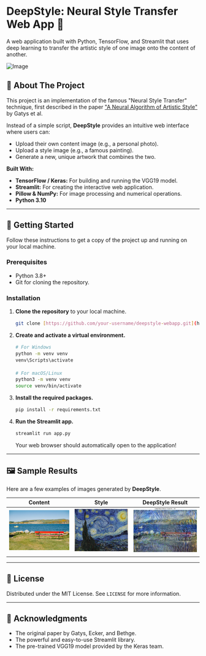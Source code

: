 # DeepStyle: Neural Style Transfer Web App 🎨

A web application built with Python, TensorFlow, and Streamlit that uses deep learning to transfer the artistic style of one image onto the content of another.

<img width="951" height="946" alt="Image" src="https://github.com/user-attachments/assets/54b14250-41ef-4e76-be5b-b6ed918c7482" />

## 🌟 About The Project

This project is an implementation of the famous "Neural Style Transfer" technique, first described in the paper ["A Neural Algorithm of Artistic Style"](https://arxiv.org/abs/1508.06576) by Gatys et al.

Instead of a simple script, **DeepStyle** provides an intuitive web interface where users can:
* Upload their own content image (e.g., a personal photo).
* Upload a style image (e.g., a famous painting).
* Generate a new, unique artwork that combines the two.

**Built With:**
* **TensorFlow / Keras:** For building and running the VGG19 model.
* **Streamlit:** For creating the interactive web application.
* **Pillow & NumPy:** For image processing and numerical operations.
* **Python 3.10**

---

## 🚀 Getting Started

Follow these instructions to get a copy of the project up and running on your local machine.

### Prerequisites

* Python 3.8+
* Git for cloning the repository.

### Installation

1.  **Clone the repository** to your local machine.
    ```sh
    git clone [https://github.com/your-username/deepstyle-webapp.git](https://github.com/your-username/deepstyle-webapp.git) cd deepstyle-webapp
    ```

2.  **Create and activate a virtual environment.**
    ```sh
    # For Windows
    python -m venv venv
    venv\Scripts\activate

    # For macOS/Linux
    python3 -m venv venv
    source venv/bin/activate
    ```

3.  **Install the required packages.**
    ```sh
    pip install -r requirements.txt
    ```

4.  **Run the Streamlit app.**
    ```sh
    streamlit run app.py
    ```
    Your web browser should automatically open to the application!

---

## 🖼️ Sample Results

Here are a few examples of images generated by **DeepStyle**.

| Content | Style | DeepStyle Result |
| :---: | :---: | :---: |
| ![Content Image of Delhi](assets/content.jpg) | ![Style Image The Starry Night](assets/style.jpg) | ![Result of Delhi in Starry Night style](assets/deepstyle_output.jpg) |
| | | |

---

## 📜 License

Distributed under the MIT License. See `LICENSE` for more information.

---

## 🙏 Acknowledgments

* The original paper by Gatys, Ecker, and Bethge.
* The powerful and easy-to-use Streamlit library.
* The pre-trained VGG19 model provided by the Keras team.

````

